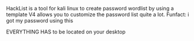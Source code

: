 HackList is a tool for kali linux to create password wordlist by using a template V4 allows you to customize the password list 
quite a lot. Funfact: i got my password using this

EVERYTHING HAS to be located on your desktop
